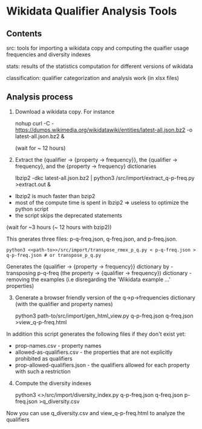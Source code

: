 # Wikidata Qualifier Analysis Tools

## Contents

src: tools for importing a wikidata copy and computing the quaifier usage frequencies and diversity indexes

stats: results of the statistics computation for different versions of wikidata

classification: qualifier categorization and analysis work (in xlsx files)


## Analysis process

1. Download a wikidata copy. For instance

    nohup curl -C - https://dumps.wikimedia.org/wikidatawiki/entities/latest-all.json.bz2 -o latest-all.json.bz2 &

   (wait for ~ 12 hours)

2. Extract the {qualifier -> {property -> frequency}}, the {qualifier -> frequency}, and the {property -> frequency} dictionaries

    lbzip2 -dkc latest-all.json.bz2 | python3 <path-to>/src/import/extract_q-p-freq.py >extract.out &
  
  - lbzip2 is much faster than bzip2
  - most of the compute time is spent in lbzip2 => useless to optimize the python script
  - the script skips the deprecated statements
  
  (wait for ~3 hours (~ 12 hours with bzip2))

  This gnerates three files: p-q-freq.json, q-freq.json, and p-freq.json.

    python3 <<path-to>>/src/import/transpose_rmex_p_q.py < p-q-freq.json > q-p-freq.json # or transpose_p_q.py

  Generates the {qualifier -> {property -> frequency}} dictionary by 
    - transposing p-q-freq (the property -> {qualifier -> frequency}) dictionary 
    - removing the examples (i.e disregarding the 'Wikidata example ...' properties)


3. Generate a browser friendly version of the q->p->frequencies dictionary (with the qualifier and property names)

    python3 path-to/src/import/gen_html_view.py q-p-freq.json q-freq.json >view_q-p-freq.html

  In addition this script generates the following files if they don't exist yet: 
  - prop-names.csv - property names
  - allowed-as-qualifiers.csv  - the properties that are not explicitly prohibited as qualifiers
  - prop-allowed-qualifiers.json - the qualifiers allowed for each property with such a restriction


4. Compute the diversity indexes

    python3 <<path-to>>/src/import/diversity_index.py q-p-freq.json q-freq.json p-freq.json  >q_diversity.csv


Now you can use q_diversity.csv and view_q-p-freq.html to analyze the qualifiers